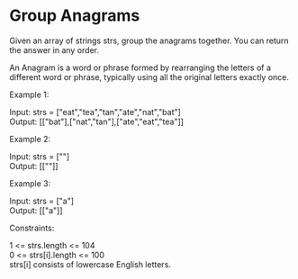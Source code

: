 # Group Anagrams

Given an array of strings strs, group the anagrams together. You can return the answer in any order.

An Anagram is a word or phrase formed by rearranging the letters of a different word or phrase, typically using all the original letters exactly once.

 

Example 1:

Input: strs = ["eat","tea","tan","ate","nat","bat"]\
Output: [["bat"],["nat","tan"],["ate","eat","tea"]]

Example 2:

Input: strs = [""]\
Output: [[""]]

Example 3:

Input: strs = ["a"]\
Output: [["a"]]
 

Constraints:

1 <= strs.length <= 104\
0 <= strs[i].length <= 100\
strs[i] consists of lowercase English letters.